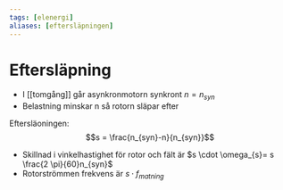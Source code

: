 ```yaml
---
tags: [elenergi]
aliases: [eftersläpningen]
---
```

# Eftersläpning
- I [[tomgång]] går asynkronmotorn synkront $n=n_{syn}$
- Belastning minskar n så rotorn släpar efter

Eftersläoningen: $$s = \frac{n_{syn}-n}{n_{syn}}$$
- Skillnad i vinkelhastighet för rotor och fält är $s \cdot \omega_{s}= s \frac{2 \pi}{60}n_{syn}$
- Rotorströmmen frekvens är $s \cdot f_{matning}$